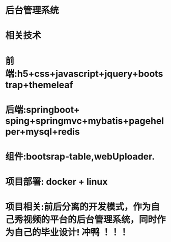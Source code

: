 # 后台管理系统
# 相关技术 
# 前端:h5+css+javascript+jquery+bootstrap+themeleaf
# 后端:springboot+ sping+springmvc+mybatis+pagehelper+mysql+redis
# 组件:bootsrap-table,webUploader.
# 项目部署: docker + linux
# 项目相关:前后分离的开发模式，作为自己秀视频的平台的后台管理系统，同时作为自己的毕业设计! 冲鸭 ！！！

